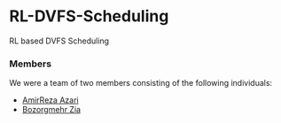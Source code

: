 # RL-DVFS-Scheduling
RL based DVFS Scheduling

### Members

We were a team of two members consisting of the following individuals:
- [AmirReza Azari](https://github.com/Amirreza81)
- [Bozorgmehr Zia](https://github.com/BozorgmehrZia)
